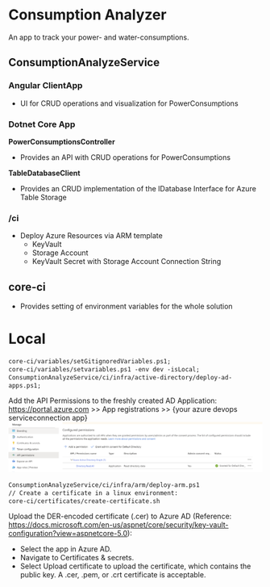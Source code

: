 # Consumption Analyzer
An app to track your power- and water-consumptions.

## ConsumptionAnalyzeService

### Angular ClientApp
- UI for CRUD operations and visualization for PowerConsumptions

### Dotnet Core App

**PowerConsumptionsController**
- Provides an API with CRUD operations for PowerConsumptions

**TableDatabaseClient**
- Provides an CRUD implementation of the IDatabase Interface for Azure Table Storage


### /ci
- Deploy Azure Resources via ARM template
  - KeyVault
  - Storage Account
  - KeyVault Secret with Storage Account Connection String

## core-ci
- Provides setting of environment variables for the whole solution

# Local
```
core-ci/variables/setGitignoredVariables.ps1;
core-ci/variables/setvariables.ps1 -env dev -isLocal;
ConsumptionAnalyzeService/ci/infra/active-directory/deploy-ad-apps.ps1;
```

Add the API Permissions to the freshly created AD Application:
https://portal.azure.com >> App registrations >> {your azure devops serviceconnection app}
![Alt text](docu/AppPermissionsServicePrincipal.PNG?raw=true "AppPermissionsServicePrincipal")

```
ConsumptionAnalyzeService/ci/infra/arm/deploy-arm.ps1
// Create a certificate in a linux environment:
core-ci/certificates/create-certificate.sh

```
Upload the DER-encoded certificate (.cer) to Azure AD (Reference: https://docs.microsoft.com/en-us/aspnet/core/security/key-vault-configuration?view=aspnetcore-5.0):
- Select the app in Azure AD.
- Navigate to Certificates & secrets.
- Select Upload certificate to upload the certificate, which contains the public key. A .cer, .pem, or .crt certificate is acceptable.